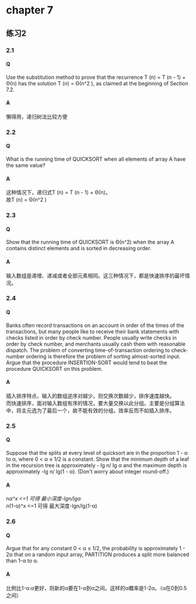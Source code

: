 # chapter 7

## 练习2
### 2.1
#### Q 
Use the substitution method to prove that the recurrence T (n) = T (n - 1) + Θ(n) has the solution T (n) = Θ(n^2 ), as claimed at the beginning of Section 7.2.
#### A 
懒得用，递归树法比较方便
### 2.2
#### Q 
What is the running time of QUICKSORT when all elements of array A have the same value?
#### A
这种情况下，递归式T (n) = T (n - 1) + Θ(n)。  
故T (n) = Θ(n^2 )  

### 2.3
#### Q 
Show that the running time of QUICKSORT is Θ(n^2) when the array A contains distinct elements and is sorted in decreasing order.
#### A
输入数组是递增、递减或者全部元素相同。这三种情况下，都是快速排序的最坏情况。

### 2.4
#### Q 
Banks often record transactions on an account in order of the times of the transactions, but many people like to receive their bank statements with checks listed in order by check number. People usually write checks in order by check number, and merchants usually cash them with reasonable dispatch. The problem of converting time-of-transaction ordering to check-number ordering is therefore the problem of sorting almost-sorted input. Argue that the procedure INSERTION-SORT would tend to beat the procedure QUICKSORT on this problem.
#### A
插入排序特点，输入的数组逆序对越少，则交换次数越少，排序速度越快。  
而快速排序，面对输入数组有序的情况，要大量交换以此分组。主要是分组算法中，将主元选为了最后一个，故不能有效的分组。效率反而不如插入排序。

### 2.5
#### Q 
Suppose that the splits at every level of quicksort are in the proportion 1 - α to α, where 0 < α ≤ 1/2 is a constant. Show that the minimum depth of a leaf in the recursion tree is approximately - lg n/ lg α and the maximum depth is approximately -lg n/ lg(1 - α). (Don't worry about integer round-off.)
#### A
n*α^x <=1 可得 最小深度-lgn/lgα  
n*(1-α)^x <=1 可得 最大深度-lgn/lg(1-α)  
### 2.6
#### Q 
Argue that for any constant 0 < α ≤ 1/2, the probability is approximately 1 - 2α that on a random input array, PARTITION produces a split more balanced than 1-α to α.
#### A
比例比1-α:α更好，则新的α要在1-α到α之间。这样的α概率是1-2α。（α在0到0.5之间）